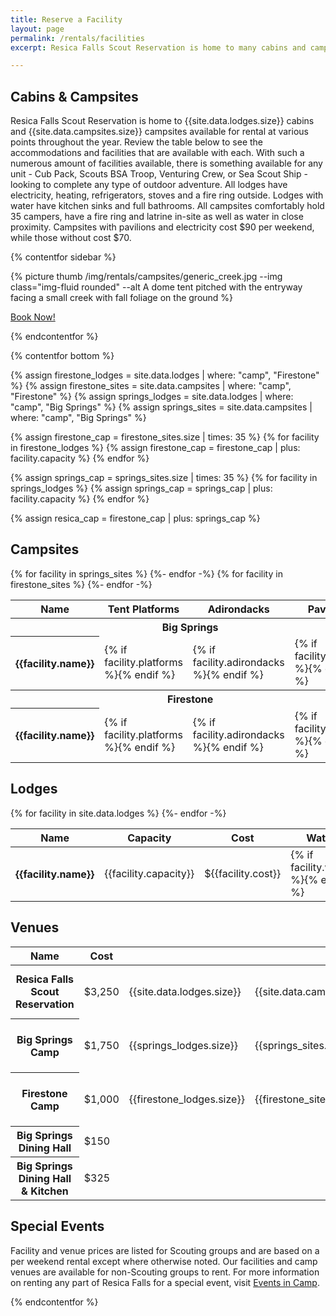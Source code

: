 ```yaml
---
title: Reserve a Facility
layout: page
permalink: /rentals/facilities
excerpt: Resica Falls Scout Reservation is home to many cabins and campsites available for rent throughout the year.

---
```


## Cabins & Campsites
Resica Falls Scout Reservation is home to {{site.data.lodges.size}} cabins and {{site.data.campsites.size}} campsites available for rental at various points throughout the year. Review the table below to see the accommodations and facilities that are available with each. With such a numerous amount of facilities available, there is something available for any unit - Cub Pack, Scouts BSA Troop, Venturing Crew, or Sea Scout Ship - looking to complete any type of outdoor adventure. All lodges have electricity, heating, refrigerators, stoves and a fire ring outside. Lodges with water have kitchen sinks and full bathrooms. All campsites comfortably hold 35 campers, have a fire ring and latrine in-site as well as water in close proximity. Campsites with pavilions and electricity cost $90 per weekend, while those without cost $70.

{% contentfor sidebar %}

{% picture thumb /img/rentals/campsites/generic_creek.jpg --img class="img-fluid rounded" --alt A dome tent pitched with the entryway facing a small creek with fall foliage on the ground %}

<a class="btn btn-primary btn-block" href="https://campreservation.com/525/Camps/416" target="_blank">Book Now!</a>

{% endcontentfor %}

{% contentfor bottom %}

{% assign firestone_lodges = site.data.lodges | where: "camp", "Firestone" %}
{% assign firestone_sites = site.data.campsites | where: "camp", "Firestone" %}
{% assign springs_lodges = site.data.lodges | where: "camp", "Big Springs" %}
{% assign springs_sites = site.data.campsites | where: "camp", "Big Springs" %}

{% assign firestone_cap = firestone_sites.size | times: 35 %}
{% for facility in firestone_lodges %}
  {% assign firestone_cap = firestone_cap | plus: facility.capacity %}
{% endfor %}

{% assign springs_cap = springs_sites.size | times: 35 %}
{% for facility in springs_lodges %}
  {% assign springs_cap = springs_cap | plus: facility.capacity %}
{% endfor %}

{% assign resica_cap = firestone_cap | plus: springs_cap %}

<div class="row">
  <div class="col-md-6">
    <h2>Campsites</h2>
    <table class="table table-responsive table-sm text-center">
      <thead>
        <tr class="text-nowrap">
          <th class="text-left" scope="col">Name</th>
          <th scope="col">Tent Platforms</th>
          <th scope="col">Adirondacks</th>
          <th scope="col">Pavilions</th>
        </tr>
      </thead>
      <tbody>
        <tr>
          <th scope="row" colspan="4" class="table-active">Big Springs</th>
        </tr>
      {% for facility in springs_sites %}
        <tr>
          <th class="text-nowrap text-left" scope="row">{{facility.name}}</th>
          <td>{% if facility.platforms %}<i class="fa fa-check"></i>{% endif %}</td>
          <td>{% if facility.adirondacks %}<i class="fa fa-check"></i>{% endif %}</td>
          <td>{% if facility.pavilion %}<i class="fa fa-check"></i>{% endif %}</td>
        </tr>
      {%- endfor -%}
        <tr>
          <th scope="row" colspan="4" class="table-active">Firestone</th>
        </tr>
      {% for facility in firestone_sites %}
        <tr>
          <th class="text-nowrap text-left" scope="row">{{facility.name}}</th>
          <td>{% if facility.platforms %}<i class="fa fa-check"></i>{% endif %}</td>
          <td>{% if facility.adirondacks %}<i class="fa fa-check"></i>{% endif %}</td>
          <td>{% if facility.pavilion %}<i class="fa fa-check"></i>{% endif %}</td>
        </tr>
      {%- endfor -%}
      </tbody>
    </table>
  </div>
  <div class="col-md-6">
    <h2>Lodges</h2>
    <table class="table table-responsive table-sm text-center">
      <thead>
        <tr class="text-nowrap">
          <th class="text-left" scope="col">Name</th>
          <th scope="col">Capacity</th>
          <th scope="col">Cost</th>
          <th scope="col">Water</th>
          <th scope="col">Fireplace</th>
        </tr>
      </thead>
      <tbody>
      {% for facility in site.data.lodges %}
        <tr>
          <th class="text-nowrap text-left" scope="row">{{facility.name}}</th>
          <td>{{facility.capacity}}</td>
          <td>&dollar;{{facility.cost}}</td>
          <td>{% if facility.water %}<i class="fa fa-check"></i>{% endif %}</td>
          <td>{% if facility.fireplace %}<i class="fa fa-check"></i>{% endif %}</td>
        </tr>
      {%- endfor -%}
      </tbody>
    </table>
    <h2>Venues</h2>
    <table class="table table-responsive table-sm text-center">
      <thead>
        <tr class="text-nowrap">
          <th class="text-left" scope="col">Name</th>
          <th scope="col">Cost</th>
          <th scope="col"><abbr title="Cabins"><i class="fas fa-home"></i></abbr></th>
          <th scope="col"><abbr title="Campsites"><i class="fas fa-campground"></i></abbr></th>
          <th scope="col"><abbr title="Capacity">Cap</abbr></th>
        </tr>
      </thead>
      <tbody>
        <tr>
          <th class="text-left" scope="row">Resica Falls Scout Reservation</th>
          <td>&dollar;3,250</td>
          <td>{{site.data.lodges.size}}</td>
          <td>{{site.data.campsites.size}}</td>
          <td>{{resica_cap | divided_by: 10 | round | times: 10}}</td>
        </tr>
        <tr>
          <th class="text-left" scope="row">Big Springs Camp</th>
          <td>&dollar;1,750</td>
          <td>{{springs_lodges.size}}</td>
          <td>{{springs_sites.size}}</td>
          <td>{{springs_cap | divided_by: 10 | round | times: 10}}</td>
        </tr>
        <tr>
          <th class="text-left" scope="row">Firestone Camp</th>
          <td>&dollar;1,000</td>
          <td>{{firestone_lodges.size}}</td>
          <td>{{firestone_sites.size}}</td>
          <td>{{firestone_cap | divided_by: 10 | round | times: 10}}</td>
        </tr>
        <tr>
          <th class="text-left" scope="row">Big Springs Dining Hall</th>
          <td>&dollar;150</td>
          <td></td>
          <td></td>
          <td></td>
          <td></td>
        </tr>
        <tr>
          <th class="text-left" scope="row">Big Springs Dining Hall &amp; Kitchen</th>
          <td>&dollar;325</td>
          <td></td>
          <td></td>
          <td></td>
        </tr>
      </tbody>
    </table>
    <h2>Special Events</h2>
    Facility and venue prices are listed for Scouting groups and are based on a per weekend rental except where otherwise noted. Our facilities and camp venues are available for non-Scouting groups to rent. For more information on renting any part of Resica Falls for a special event, visit <a href="/rentals/private-events">Events in Camp</a>.
  </div>
</div>

{% endcontentfor %}
